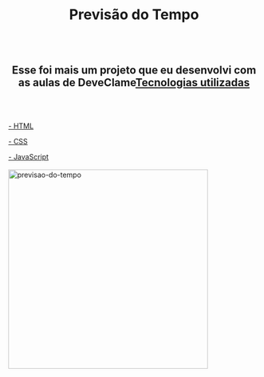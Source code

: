 <h1 align="center">Previsão do Tempo</h1>
<br>
<br>
<h2 align="center">Esse foi mais um projeto que eu desenvolvi com as aulas de DeveClame<a href="https://rodolfomori.com.br>DeveClub</a></h2>
<p>Este é um projeto responsivo, 
 <h2 align="center">Tecnologias utilizadas</h2>                                                                         
  <br>
  <br>
 <p>- HTML</>
 <p>- CSS</>
 <p>- JavaScript</>
  <br>
  <br>
<img align="center" src="https://github.com/mggsistema/Previsao-do-tempo/blob/main/src/Previs%C3%A3o%20do%20tempo.png?raw=true" alt="previsao-do-tempo" width="400px"/>
